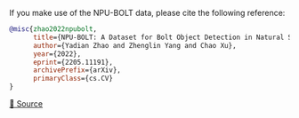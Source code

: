 If you make use of the NPU-BOLT data, please cite the following reference:

```bibtex
@misc{zhao2022npubolt,
      title={NPU-BOLT: A Dataset for Bolt Object Detection in Natural Scene Images}, 
      author={Yadian Zhao and Zhenglin Yang and Chao Xu},
      year={2022},
      eprint={2205.11191},
      archivePrefix={arXiv},
      primaryClass={cs.CV}
}
```

[🔗 Source](https://arxiv.org/abs/2205.11191)
